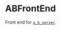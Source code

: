 ABFrontEnd
===========

Front end for [<code>a_b_server</code>](http://github.com/winton/a_b_server).